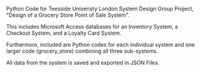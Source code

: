 Python Code for Teesside Univeristy London System Design Group Project, "Design of a Grocery Store Point of Sale System".

This includes Microsoft Access databases for an Inventory System, a Checkout System, and a Loyalty Card System. 

Furthermore, included are Python codes for each individual system and one larger code (grocery_store) combining all three sub-systems. 

All data from the system is saved and exported in JSON Files.
